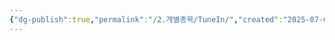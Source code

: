 ```yaml
---
{"dg-publish":true,"permalink":"/2.개별종목/TuneIn/","created":"2025-07-04T11:02:54.452+09:00","updated":"2025-07-05T01:14:23.194+09:00"}
---
```


